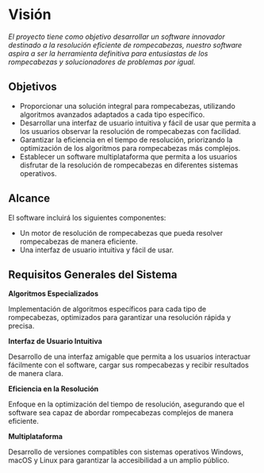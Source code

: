 # Visión

*El proyecto tiene como objetivo desarrollar un software innovador destinado a la resolución eficiente de rompecabezas, nuestro software aspira a ser la herramienta definitiva para entusiastas de los rompecabezas y solucionadores de problemas por igual.*

## Objetivos

- Proporcionar una solución integral para rompecabezas, utilizando algoritmos avanzados adaptados a cada tipo específico.
- Desarrollar una interfaz de usuario intuitiva y fácil de usar que permita a los usuarios observar la resolución de rompecabezas con facilidad.
- Garantizar la eficiencia en el tiempo de resolución, priorizando la optimización de los algoritmos para rompecabezas más complejos.
- Establecer un software multiplataforma que permita a los usuarios disfrutar de la resolución de rompecabezas en diferentes sistemas operativos.

## Alcance
El software incluirá los siguientes componentes:

- Un motor de resolución de rompecabezas que pueda resolver rompecabezas de manera eficiente.
- Una interfaz de usuario intuitiva y fácil de usar.

## Requisitos Generales del Sistema

**Algoritmos Especializados**

Implementación de algoritmos específicos para cada tipo de rompecabezas, optimizados para garantizar una resolución rápida y precisa.

**Interfaz de Usuario Intuitiva**

Desarrollo de una interfaz amigable que permita a los usuarios interactuar fácilmente con el software, cargar sus rompecabezas y recibir resultados de manera clara.

**Eficiencia en la Resolución**

Enfoque en la optimización del tiempo de resolución, asegurando que el software sea capaz de abordar rompecabezas complejos de manera eficiente.

**Multiplataforma**

Desarrollo de versiones compatibles con sistemas operativos Windows, macOS y Linux para garantizar la accesibilidad a un amplio público.